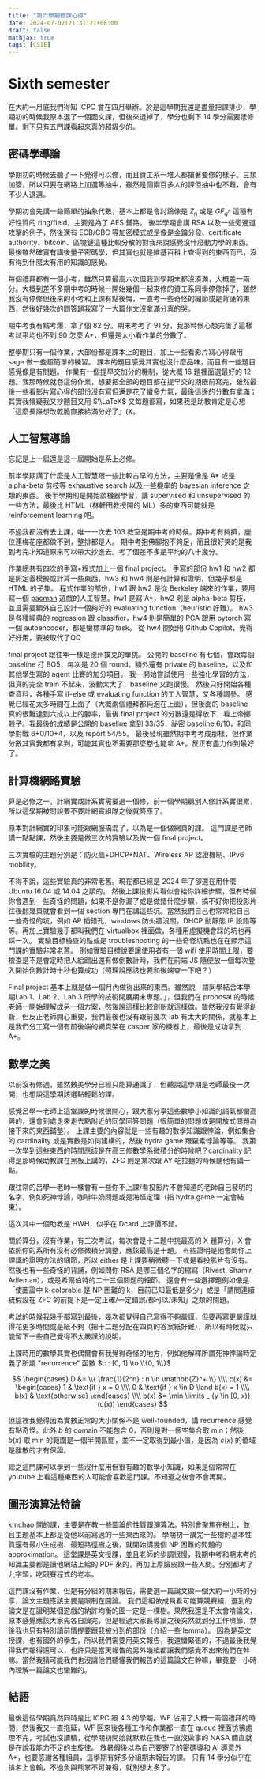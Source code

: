 ```yaml
---
title: "第六學期修課心得"
date: 2024-07-07T21:31:21+08:00
draft: false
mathjax: true
tags: [CSIE]
---
```


# Sixth semester

在大約一月底我們得知 ICPC 會在四月舉辦。於是這學期我還是盡量把課排少，學期初的時候我原本選了一個國文課，但後來退掉了，學分也剩下 14 學分需要低修單。剩下只有五門課看起來真的超級少的。

## 密碼學導論
學期初的時候去聽了一下覺得可以修，而且資工系一堆人都搶著要修的樣子。三類加簽，所以只要在網路上加選等抽中，雖然是個兩百多人的課但抽中也不難，會有不少人退選。

學期初會先講一些簡單的抽象代數，基本上都是會討論像是 $Z_n$ 或是 $GF_{q^n}$ 這種有好性質的 ring/field，主要是為了 AES 鋪路。
後半學期會講 RSA 以及一些旁通道攻擊的例子，然後還有 ECB/CBC 等加密模式或是像是金鑰分發、certificate authority、bitcoin、區塊鏈這種比較分散的對我來說感覺沒什麼動力學的東西。最後雖然確實有講後量子密碼學，但其實也就是維基百科上查得到的東西而已，沒有得到什麼太有用的知識的感覺。

每個禮拜都有一個小考，雖然只算最高六次但我到學期末都沒湊滿，大概差一兩分。大概到差不多期中考的時候一開始幾個一起來修的資工系同學停修掉了，雖然我沒有停修但後來的小考和上課有點後悔，一直考一些奇怪的細節或是背誦的東西，然後好幾次的問答題我寫了一大篇作文沒拿滿分真的哭。

期中考我有點考爆，拿了個 82 分。期末考考了 91 分，我那時候心想完蛋了這樣考試平均也不到 90 怎麼 A+，但還是太小看作業的分數了。

整學期只有一個作業，大部份都是課本上的題目，加上一些看影片寫心得跟用 sage 做一些超簡單的練習。
課本的題目感覺其實也沒什麼品味，而且有一些題目感覺像是有問題。
作業有一個提早交加分的機制，從大概 16 題裡面選最好的 12 題。我那時候就卷這份作業，想要把全部的題目都在提早交的期限前寫完，雖然最後一些看影片寫心得的部份沒有寫但還是花了蠻多力氣，最後這邊的分數有拿滿；其實我懷疑我又抄題目又用 $\\LaTeX$ 又每題都寫，如果我是助教肯定是心想「這麼長誰想改乾脆直接給滿分好了」(X。

## 人工智慧導論
忘記是上一屆還是這一屆開始是系上必修。

前半學期講了什麼是人工智慧跟一些比較古早的方法，主要是像是 A* 或是 alpha-beta 剪枝等 exhaustive search 以及一些機率的 bayesian inference 之類的東西。
後半學期則是開始談機器學習，講 supervised 和 unsupervised 的一些方法，最後比 HTML（林軒田教授開的 ML）多的東西可能就是 reinforcement learning 吧。

不過我都沒有去上課，唯一一次去 103 教室是期中考的時候。期中考有夠擠，座位連梅花座都做不到，整排都是人。
期中考抱佛腳抱不夠足，而且很好笑的是我到考完才知道原來可以帶大抄進去。考了個差不多是平均的八十幾分。

作業總共有四次的手寫+程式加上一個 final project。
手寫的部份 hw1 和 hw2 都是照定義模擬或計算一些東西，hw3 和 hw4 則是有計算和證明，但幾乎都是 HTML 的子集。
程式作業的部份，hw1 跟 hw2 是從 Berkeley 端來的作業，要用寫一個 [pacman](https://en.wikipedia.org/wiki/Pac-Man) 遊戲的人工智慧。hw1 是寫 A*，hw2 則是 alpha-beta 剪枝，並且需要額外自己設計一個夠好的 evaluating function（heuristic 好難）。
hw3 是各種經典的 regression 跟 classifier，hw4 則是簡單的 PCA 跟用 pytorch 寫一個 autoencoder，都是蠻標準的 task。
從 hw4 開始用 Github Copilot，覺得好好用，要被取代了QQ

final project 跟往年一樣是德州撲克的單挑。
公開的 baseline 有七個，會跟每個 baseline 打 BO5，每次是 20 個 round。額外還有 private 的 baseline，以及和其他學生寫的 agent 比賽的加分項目。
我一開始嘗試使用一些強化學習的方法，但真的完全 train 不起來，波動太大了，baseline 又跑很慢。
然後只好開始各種查資料，各種手寫 if-else 或 evaluating function 的工人智慧，又各種調參。
感覺已經花太多時間在上面了（大概兩個禮拜都純泡在上面），但後面的 baseline 真的很難達到六成以上的勝率，最後 final project 的分數還是得放下，看上帝擲骰子。我最後的成績是公開的 baseline 拿到 33/35，祕密 baseline 6/10，和同學對戰 6+0/10+4，以及 report 54/55。
最後發現雖然期中考考成那樣，但作業分數其實我都有拿到，可能其實也不需要那麼卷也能拿 A+。反正有盡力作到最好了。

## 計算機網路實驗
算是必修之一，計網實或計系實需要選一個修，前一個學期聽別人修計系實很累，所以這學期被問說要不要計網實組隊之後就答應了。

原本對計網實的印象可能跟網服搞混了，以為是一個做網頁的課。
這門課是老師講一點點課，然後主要是做三次的實驗以及做一個 final project。

三次實驗的主題分別是：防火牆+DHCP+NAT、Wireless AP 認證機制、IPv6 mobility。

不得不說，這些實驗真的非常老舊。現在都已經是 2024 年了卻還在用什麼 Ubuntu 16.04 或 14.04 之類的。
然後上課投影片看似會給你詳細步驟，但有時候你會遇到一些奇怪的問題，如果不是你漏了或是做錯什麼步驟，搞不好你把投影片往後翻幾頁就會看到一個 section 專門在講這些坑。當然我們自己也常常給自己一些奇怪的坑，例如 AP 插錯孔，windows 防火牆沒關，DHCP 動靜態 IP 設錯等等。再加上實驗幾乎都叫我們在 virtualbox 裡面做，各種用虛擬機會踩的坑也再踩一次。
實驗目標檢查的點或是 troubleshooting 的一些奇怪坑點也在在顯示這門課的實驗非常老舊。
例如實驗目標說要讓使用者有一個 wifi 使用時間上限，要檢查是不是會定時把人給踢出還有做倒數計時，我們在前端 JS 隨便放一個每次登入開始倒數計時十秒也算成功（照理說應該也要和後端查一下吧？）

Final project 基本上就是做一個月內做得出來的東西。雖然說「請同學結合本學期Lab 1、Lab 2、Lab 3 所學的技術開展期末專題。」，但我們在 proposal 的時候老師一開始理解成另一個方案，然後說這樣比較創新就這樣做。雖然我沒有覺得創新，但反正老師開心重要，我們最後也沒有跟前幾次 lab 有太大的關係，就基本上是我們分工寫一個有前後端的網頁架在 casper 家的機器上，最後是成功拿到 A+。

## 數學之美
以前沒有修過，雖然數美學分已經只能算通識了，但聽說這學期是老師最後一次開，也想說這學期該選點輕鬆的課。

感覺呂學一老師上這堂課的時候很開心，跟大家分享這些數學小知識的語氣都蠻高興的，還會到處走來走去點附近的同學回答問題（很簡單的問題或是開放式問題為接下來的東西鋪墊）。
上課主要的內容就是一些有趣的數學知識跟悖論，例如集合的 cardinality 或是實數是如何建構的，然後 hydra game 跟羅素悖論等等。
我第一次學到這些東西的時間應該是在高三修數學系微積分的時候吧？cardinality 記得是那時候助教課在黑板上講的，ZFC 則是某次跟 AY 吃拉麵的時候聽他有講一點。

跟往常的呂學一老師一樣會有一些你不上課/看投影片不會知道的老師自己發明的名字，例如死神悖論，咖啡牛奶問題或是海怪定理（指 hydra game 一定會結束）。

這次其中一個助教是 HWH，似乎在 Dcard 上評價不錯。

關於算分，沒有作業，有三次考試，每次會是十二題中挑最高的 X 題算分，X 會依照你的系所有沒有必修微積分調整，應該最高是十題。
有些證明是他會問你上課講的證明方法的細節，所以 either 是上課要稍微聽一下或是看投影片有沒有。
然後也有一些奇怪的背誦，例如問你 RSA 是哪三個名字的縮寫（Rivest, Shamir, Adleman），或是希爾伯特的二十三個問題的細節。
還會有一些選擇題例如像是「使圖論中 k-colorable 是 NP 困難的 k，目前已知最低是多少」或是「請問連續統假設在 ZFC 的前提下是一定正確/一定錯誤/都可以/未知」之類的問題。

考試的時候我幾乎都寫到最後，幾次都覺得自己寫得不夠嚴謹，但要再寫更嚴謹就得花更多時間或是紙不夠（把十二題分配在四頁的答案紙好難），所以有時候就只能留下一些自己覺得不太嚴謹的說明。

上課時用的數學其實也偶爾會有我覺得奇怪的地方，例如他解釋所謂死神悖論時定義了所謂 "recurrence" 函數 $c : [0, 1] \to \\{0, 1\\}$

$$
\begin{cases}
    D &=
    \\{ \frac{1}{2^n} : n \in \mathbb{Z}^+ \\}
    \\\\
    c(x) &=
    \begin{cases}
    1 & \text{if } x = 0 \\\\
    0 & \text{if } x \in D \land b(x) = 1 \\\\
    b(x) & \text{otherwise}
    \end{cases}
    \\\\
    b(x) &=
    \min \limits _ {y \in [0, x)} (c(x))
\end{cases}
$$

但這裡我覺得因為實數正常的大小關係不是 well-founded，講 recurrence 感覺有點奇怪。此外 $b$ 的 domain 不能包含 0，否則是對一個空集合取 min；然後 $b(x)$ 取 min 的範圍是一個半開區間，並不一定取得到最小值，是因為 $c(x)$ 的值域是離散的才有保證。

總之這門課可以學到一些沒什麼用但很有趣的數學小知識，如果是個常常在 youtube 上看這種東西的人可能會喜歡這門課。不知道之後會不會再開。

## 圖形演算法特論
kmchao 開的課，主要是在教一些圖論的性質跟演算法。特別會聚焦在樹上，並且主題基本上都是從他以前寫過的一些東西來的。
學期初一講完一些樹的基本性質還有最小生成樹、最短路徑樹之後，就開始講幾個 NP 困難的問題的 approximation。
這堂課是英文授課，並且老師的步調很慢，我期中考和期末考的知識主要都是讀他網站上給的 PDF 來的，再加上厚臉皮跟一些人問。分別都考了九字頭，吃競賽程式的老本。

這門課沒有作業，但是有分組的期末報告，需要選一篇論文做一個大約一小時的分享，論文主題應該主要是限制在圖論。
我們這組依成員看可能算競賽組，選到的論文是在證明某個遊戲的納許均衡的圖一定是一棵樹。果然我還是不太會啃論文，原本感覺應該大家先各自讀完，但是經過大家長導讀之後突然就到分工作環節，然後我也只有特別讀前情提要跟我被分到的部份（介紹一些 lemma）。
因為是英文授課，也有國外的學生，所以我們需要用英文報告，我還蠻緊張的，不過最後我覺得我們報得還可以，也許只是當天報告的另外幾組都讓我們感覺不出來他們在幹嘛。當然我猜可能我們也沒讓他們聽懂我們報告的這篇論文在幹嘛，畢竟要一小時內理解一篇論文也蠻難的。

## 結語
最後這個學期竟然同時是比 ICPC 跟 4.3 的學期。WF 佔用了大概一兩個禮拜的時間，然後我又一直拖延，WF 回來後各種工作和作業都一直在 queue 裡面彷彿處理不完，考試也沒讀精，從學期初開始就默默在我也一直沒做事的 NASA 簡直就是在說我能力不足的主旋律。
放暑假後以為自己要寄了的密碼導和 AI 導意外 A+，也要感謝各種組員，這學期有好多分組期末報告的課。
只有 14 學分似乎在排名上會輸，不過魚與熊掌不可兼得，就別想太多了。
